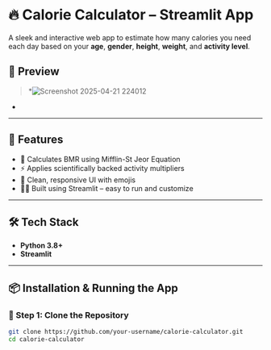 # 🔥 Calorie Calculator – Streamlit App

A sleek and interactive web app to estimate how many calories you need each day based on your **age**, **gender**, **height**, **weight**, and **activity level**.

## 📸 Preview

> *![Screenshot 2025-04-21 224012](https://github.com/user-attachments/assets/ba32a8c3-f4e0-4766-9338-66aaf7e83df8)

*

---

## 🚀 Features

- 🧮 Calculates BMR using Mifflin-St Jeor Equation
- ⚡ Applies scientifically backed activity multipliers
- 🎨 Clean, responsive UI with emojis
- 🧑‍💻 Built using Streamlit – easy to run and customize

---

## 🛠️ Tech Stack

- **Python 3.8+**
- **Streamlit**

---

## 📦 Installation & Running the App

### 🔧 Step 1: Clone the Repository

```bash
git clone https://github.com/your-username/calorie-calculator.git
cd calorie-calculator

